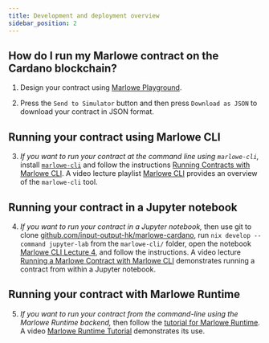 ```yaml
---
title: Development and deployment overview
sidebar_position: 2
---
```


## How do I run my Marlowe contract on the Cardano blockchain?

1. Design your contract using [Marlowe Playground](https://play.marlowe.iohk.io/#/).

2. Press the `Send to Simulator` button and then press `Download as JSON` to download your contract in JSON format.

## Running your contract using Marlowe CLI

3. *If you want to run your contract at the command line using `marlowe-cli`,* install [`marlowe-cli`](https://github.com/input-output-hk/marlowe-cardano/blob/main/marlowe-cli/ReadMe.md#installation) and follow the instructions [Running Contracts with Marlowe CLI](https://github.com/input-output-hk/marlowe-cardano/blob/main/marlowe-cli/lectures/04-marlowe-cli-concrete.md). A video lecture playlist [Marlowe CLI](https://www.youtube.com/playlist?list=PLNEK_Ejlx3x0GbvCw-61e9VfRafBT1JSw) provides an overview of the `marlowe-cli` tool.

## Running your contract in a Jupyter notebook

4. *If you want to run your contract in a Jupyter notebook,* then use git to clone [github.com/input-output-hk/marlowe-cardano](https://github.com/input-output-hk/marlowe-cardano), run `nix develop --command jupyter-lab` from the `marlowe-cli/` folder, open the notebook [Marlowe CLI Lecture 4](https://github.com/input-output-hk/marlowe-cardano/blob/main/marlowe-cli/lectures/04-marlowe-cli-concrete.ipynb), and follow the instructions. A video lecture [Running a Marlowe Contract with Marlowe CLI](https://www.youtube.com/watch?v=DmF7dIKmJMo&list=PLNEK_Ejlx3x0GbvCw-61e9VfRafBT1JSw&index=4) demonstrates running a contract from within a Jupyter notebook.

## Running your contract with Marlowe Runtime

5. *If you want to run your contract from the command-line using the Marlowe Runtime backend,* then follow the [tutorial for Marlowe Runtime](https://github.com/input-output-hk/marlowe-cardano/blob/main/marlowe-runtime/doc/tutorial.ipynb). A video [Marlowe Runtime Tutorial](https://youtu.be/WlsX9GhpKu8) demonstrates its use.

